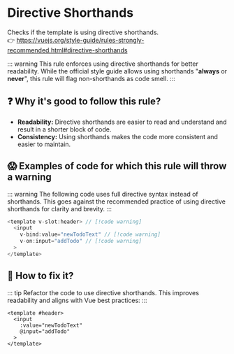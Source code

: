# Directive Shorthands

Checks if the template is using directive shorthands. &nbsp;&nbsp;<br />
👉 https://vuejs.org/style-guide/rules-strongly-recommended.html#directive-shorthands

::: warning
This rule enforces using directive shorthands for better readability. While the official style guide allows using shorthands "**always** or **never**", this rule will flag non-shorthands as code smell.
:::

## ❓ Why it's good to follow this rule?

- **Readability:** Directive shorthands are easier to read and understand and result in a shorter block of code.
- **Consistency:** Using shorthands makes the code more consistent and easier to maintain.

## 😱 Examples of code for which this rule will throw a warning

::: warning
The following code uses full directive syntax instead of shorthands. This goes against the recommended practice of using directive shorthands for clarity and brevity.
:::

```js
<template v-slot:header> // [!code warning]
  <input
    v-bind:value="newTodoText" // [!code warning]
    v-on:input="addTodo" // [!code warning]
  >
</template>
```

## 🤩 How to fix it?

::: tip
Refactor the code to use directive shorthands. This improves readability and aligns with Vue best practices:
:::

```vue{1,3,4}
<template #header>
  <input
    :value="newTodoText"
    @input="addTodo"
  >
</template>
```
